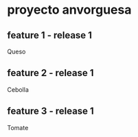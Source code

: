 # proyecto anvorguesa

## feature 1 - release 1
Queso

## feature 2 - release 1
Cebolla

## feature 3 - release 1
Tomate
